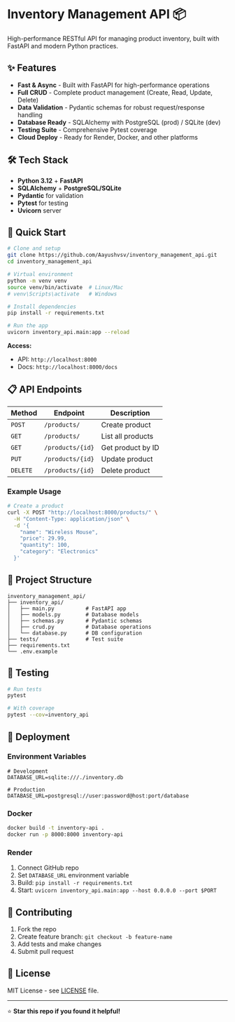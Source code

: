 # Inventory Management API 📦

High-performance RESTful API for managing product inventory, built with FastAPI and modern Python practices.

## ✨ Features

- **Fast & Async** - Built with FastAPI for high-performance operations
- **Full CRUD** - Complete product management (Create, Read, Update, Delete)
- **Data Validation** - Pydantic schemas for robust request/response handling
- **Database Ready** - SQLAlchemy with PostgreSQL (prod) / SQLite (dev)
- **Testing Suite** - Comprehensive Pytest coverage
- **Cloud Deploy** - Ready for Render, Docker, and other platforms

## 🛠️ Tech Stack

- **Python 3.12** + **FastAPI**
- **SQLAlchemy** + **PostgreSQL/SQLite**
- **Pydantic** for validation
- **Pytest** for testing
- **Uvicorn** server

## 🚀 Quick Start

```bash
# Clone and setup
git clone https://github.com/Aayushvsv/inventory_management_api.git
cd inventory_management_api

# Virtual environment
python -m venv venv
source venv/bin/activate  # Linux/Mac
# venv\Scripts\activate   # Windows

# Install dependencies
pip install -r requirements.txt

# Run the app
uvicorn inventory_api.main:app --reload
```

**Access:**
- API: `http://localhost:8000`
- Docs: `http://localhost:8000/docs`

## 📋 API Endpoints

| Method | Endpoint | Description |
|--------|----------|-------------|
| `POST` | `/products/` | Create product |
| `GET` | `/products/` | List all products |
| `GET` | `/products/{id}` | Get product by ID |
| `PUT` | `/products/{id}` | Update product |
| `DELETE` | `/products/{id}` | Delete product |

### Example Usage

```bash
# Create a product
curl -X POST "http://localhost:8000/products/" \
  -H "Content-Type: application/json" \
  -d '{
    "name": "Wireless Mouse",
    "price": 29.99,
    "quantity": 100,
    "category": "Electronics"
  }'
```

## 📁 Project Structure

```
inventory_management_api/
├── inventory_api/
│   ├── main.py          # FastAPI app
│   ├── models.py        # Database models
│   ├── schemas.py       # Pydantic schemas
│   ├── crud.py          # Database operations
│   └── database.py      # DB configuration
├── tests/               # Test suite
├── requirements.txt
└── .env.example
```

## 🧪 Testing

```bash
# Run tests
pytest

# With coverage
pytest --cov=inventory_api
```

## 🚀 Deployment

### Environment Variables
```env
# Development
DATABASE_URL=sqlite:///./inventory.db

# Production
DATABASE_URL=postgresql://user:password@host:port/database
```

### Docker
```bash
docker build -t inventory-api .
docker run -p 8000:8000 inventory-api
```

### Render
1. Connect GitHub repo
2. Set `DATABASE_URL` environment variable
3. Build: `pip install -r requirements.txt`
4. Start: `uvicorn inventory_api.main:app --host 0.0.0.0 --port $PORT`

## 🤝 Contributing

1. Fork the repo
2. Create feature branch: `git checkout -b feature-name`
3. Add tests and make changes
4. Submit pull request

## 📄 License

MIT License - see [LICENSE](LICENSE) file.

---

⭐ **Star this repo if you found it helpful!**
